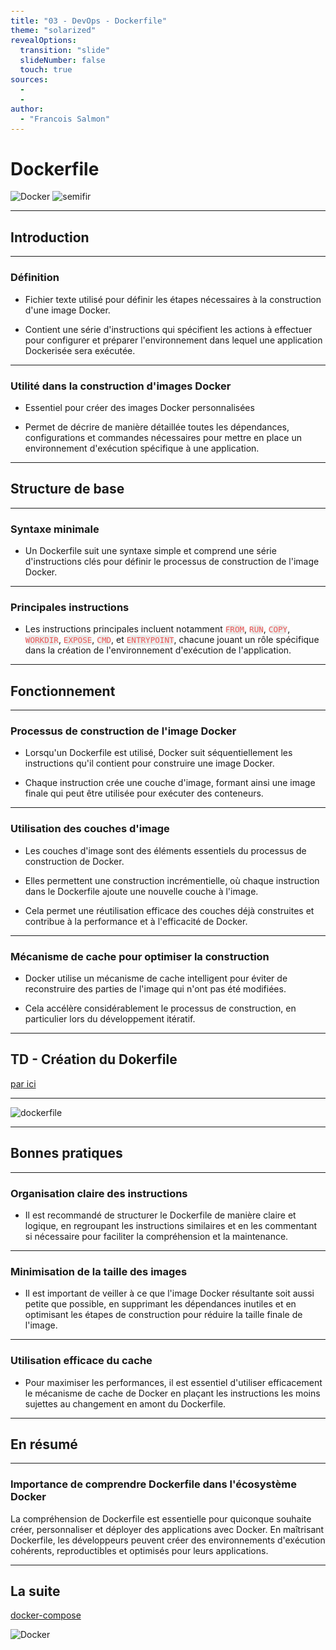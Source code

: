 ```yaml
---
title: "03 - DevOps - Dockerfile"
theme: "solarized"
revealOptions:
  transition: "slide"
  slideNumber: false
  touch: true
sources: 
  - 
  - 
author: 
  - "Francois Salmon"
---
```


<head>
  <link rel="stylesheet" href="https://maxcdn.bootstrapcdn.com/font-awesome/4.5.0/css/font-awesome.min.css">
</head>

<style type="text/css">
  body{
    position: relative;
    height: 100vh;
  }

  body:before{
    content: ' ';
    position: absolute;
    top: 0;
    bottom: 0;
    left: 0;
    right: 0;
    background: url(https://raw.githubusercontent.com/tamo-semifir/gcp-assets/main/logo_semifir.png) no-repeat center fixed;
    background-size: 75vh 45vw;
    opacity: 0.2
  }

  code {
    color: #EB5757;
    background-color: rgba(135,131,120,0.15);
    border-radius: 10px;
    font-size: 90%;
  }
</style>

# Dockerfile

![Docker](/assets/Docker.svg) <!-- .element width="35%" align="left"-->
![semifir](/assets/logo_semifir.png) <!-- .element width="19%" align="right" -->

---

## Introduction

----

### Définition

- Fichier texte utilisé pour définir les étapes nécessaires à la construction d'une image Docker.

- Contient une série d'instructions qui spécifient les actions à effectuer pour configurer et préparer l'environnement dans lequel une application Dockerisée sera exécutée.

----

### Utilité dans la construction d'images Docker

- Essentiel pour créer des images Docker personnalisées

- Permet de décrire de manière détaillée toutes les dépendances, configurations et commandes nécessaires pour mettre en place un environnement d'exécution spécifique à une application.

---

## Structure de base

----

### Syntaxe minimale

- Un Dockerfile suit une syntaxe simple et comprend une série d'instructions clés pour définir le processus de construction de l'image Docker.

----

### Principales instructions

- Les instructions principales incluent notamment `FROM`, `RUN`, `COPY`, `WORKDIR`, `EXPOSE`, `CMD`, et `ENTRYPOINT`, chacune jouant un rôle spécifique dans la création de l'environnement d'exécution de l'application.

---

## Fonctionnement

----

### Processus de construction de l'image Docker

- Lorsqu'un Dockerfile est utilisé, Docker suit séquentiellement les instructions qu'il contient pour construire une image Docker.

- Chaque instruction crée une couche d'image, formant ainsi une image finale qui peut être utilisée pour exécuter des conteneurs.

----

### Utilisation des couches d'image

- Les couches d'image sont des éléments essentiels du processus de construction de Docker.

- Elles permettent une construction incrémentielle, où chaque instruction dans le Dockerfile ajoute une nouvelle couche à l'image.

- Cela permet une réutilisation efficace des couches déjà construites et contribue à la performance et à l'efficacité de Docker.

----

### Mécanisme de cache pour optimiser la construction

- Docker utilise un mécanisme de cache intelligent pour éviter de reconstruire des parties de l'image qui n'ont pas été modifiées.

- Cela accélère considérablement le processus de construction, en particulier lors du développement itératif.

---

## TD - Création du Dokerfile

[par ici](./demo/03.1_DevOps_TD_Dockerfile.md)

---

![dockerfile](./assets/schémas/dockerfile.png) <!-- .element width="85%" -->

---

## Bonnes pratiques

----

### Organisation claire des instructions

- Il est recommandé de structurer le Dockerfile de manière claire et logique, en regroupant les instructions similaires et en les commentant si nécessaire pour faciliter la compréhension et la maintenance.

----

### Minimisation de la taille des images

- Il est important de veiller à ce que l'image Docker résultante soit aussi petite que possible, en supprimant les dépendances inutiles et en optimisant les étapes de construction pour réduire la taille finale de l'image.

----

### Utilisation efficace du cache

- Pour maximiser les performances, il est essentiel d'utiliser efficacement le mécanisme de cache de Docker en plaçant les instructions les moins sujettes au changement en amont du Dockerfile.

---

## En résumé

----

### Importance de comprendre Dockerfile dans l'écosystème Docker

La compréhension de Dockerfile est essentielle pour quiconque souhaite créer, personnaliser et déployer des applications avec Docker. En maîtrisant Dockerfile, les développeurs peuvent créer des environnements d'exécution cohérents, reproductibles et optimisés pour leurs applications.

---

## La suite

[docker-compose](04_DevOps_Docker-Compose.md)

![Docker](/assets/Docker.svg) <!-- .element width="35%" -->
